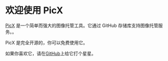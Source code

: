 # 欢迎使用 PicX

[PicX](https://github.com/XPoet/picx) 是一个简单而强大的图像托管工具。它通过 GitHub 存储库支持图像托管服务。。

PicX 是完全开源的，你可以免费使用它。

如果你喜欢它，请在[GitHub](https://github.com/XPoet/picx)上给它打个星星。
